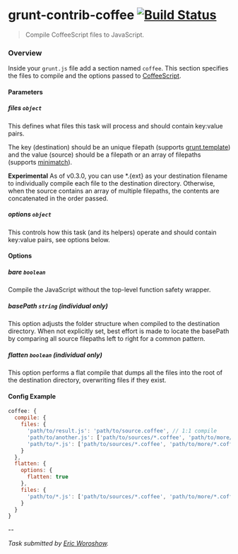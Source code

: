 # grunt-contrib-coffee [![Build Status](https://secure.travis-ci.org/gruntjs/grunt-contrib-coffee.png?branch=master)](http://travis-ci.org/gruntjs/grunt-contrib-coffee)

> Compile CoffeeScript files to JavaScript.

### Overview

Inside your `grunt.js` file add a section named `coffee`. This section specifies the files to compile and the options passed to [CoffeeScript](http://coffeescript.org/#usage).

#### Parameters

##### files ```object```

This defines what files this task will process and should contain key:value pairs.

The key (destination) should be an unique filepath (supports [grunt.template](https://github.com/gruntjs/grunt/blob/master/docs/api_template.md)) and the value (source) should be a filepath or an array of filepaths (supports [minimatch](https://github.com/isaacs/minimatch)).

**Experimental** As of v0.3.0, you can use *.{ext} as your destination filename to individually compile each file to the destination directory. Otherwise, when the source contains an array of multiple filepaths, the contents are concatenated in the order passed.

##### options ```object```

This controls how this task (and its helpers) operate and should contain key:value pairs, see options below.

#### Options

##### bare ```boolean```

Compile the JavaScript without the top-level function safety wrapper.

##### basePath ```string``` (individual only)

This option adjusts the folder structure when compiled to the destination directory. When not explicitly set, best effort is made to locate the basePath by comparing all source filepaths left to right for a common pattern.

##### flatten ```boolean``` (individual only)

This option performs a flat compile that dumps all the files into the root of the destination directory, overwriting files if they exist.

#### Config Example

``` javascript
coffee: {
  compile: {
    files: {
      'path/to/result.js': 'path/to/source.coffee', // 1:1 compile
      'path/to/another.js': ['path/to/sources/*.coffee', 'path/to/more/*.coffee'], // compile and concat into single file
      'path/to/*.js': ['path/to/sources/*.coffee', 'path/to/more/*.coffee'] // compile individually into dest, maintaining folder structure
    }
  },
  flatten: {
    options: {
      flatten: true
    },
    files: {
      'path/to/*.js': ['path/to/sources/*.coffee', 'path/to/more/*.coffee'] // compile individually into dest, flattening folder structure
    }
  }
}
```

--

*Task submitted by [Eric Woroshow](https://github.com/errcw).*